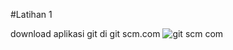#Latihan 1

download aplikasi git di git scm.com
![git scm com](https://user-images.githubusercontent.com/57046596/68003013-3114f480-fc9e-11e9-9630-a6839c8f9fce.png)
